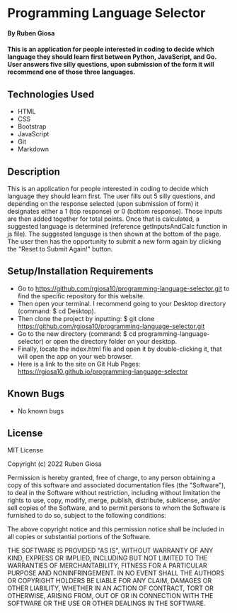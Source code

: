 # Programming Language Selector

#### By Ruben Giosa

#### This is an application for people interested in coding to decide which language they should learn first between Python, JavaScript, and Go. User answers five silly questions, upon submission of the form it will recommend one of those three languages.

## Technologies Used

* HTML
* CSS
* Bootstrap
* JavaScript
* Git
* Markdown

## Description

This is an application for people interested in coding to decide which language they should learn first. The user fills out 5 silly questions, and depending on the response selected (upon submission of form) it designates either a 1 (top response) or 0 (bottom response). Those inputs are then added together for total points. Once that is calculated, a suggested language is determined (reference getInputsAndCalc function in js file). The suggested language is then shown at the bottom of the page. The user then has the opportunity to submit a new form again by clicking the "Reset to Submit Again!" button.

## Setup/Installation Requirements

* Go to https://github.com/rgiosa10/programming-language-selector.git to find the specific repository for this website.
* Then open your terminal. I recommend going to your Desktop directory (command: $ cd Desktop).
* Then clone the project by inputting: $ git clone https://github.com/rgiosa10/programming-language-selector.git
* Go to the new directory (command: $ cd programming-language-selector) or open the directory folder on your desktop.
* Finally, locate the index.html file and open it by double-clicking it, that will open the app on your web browser.
* Here is a link to the site on Git Hub Pages: https://rgiosa10.github.io/programming-language-selector

## Known Bugs

* No known bugs

## License

MIT License

Copyright (c) 2022 Ruben Giosa

Permission is hereby granted, free of charge, to any person obtaining a copy of this software and associated documentation files (the "Software"), to deal in the Software without restriction, including without limitation the rights to use, copy, modify, merge, publish, distribute, sublicense, and/or sell copies of the Software, and to permit persons to whom the Software is furnished to do so, subject to the following conditions:

The above copyright notice and this permission notice shall be included in all copies or substantial portions of the Software.

THE SOFTWARE IS PROVIDED "AS IS", WITHOUT WARRANTY OF ANY KIND, EXPRESS OR IMPLIED, INCLUDING BUT NOT LIMITED TO THE WARRANTIES OF MERCHANTABILITY, FITNESS FOR A PARTICULAR PURPOSE AND NONINFRINGEMENT. IN NO EVENT SHALL THE AUTHORS OR COPYRIGHT HOLDERS BE LIABLE FOR ANY CLAIM, DAMAGES OR OTHER LIABILITY, WHETHER IN AN ACTION OF CONTRACT, TORT OR OTHERWISE, ARISING FROM, OUT OF OR IN CONNECTION WITH THE SOFTWARE OR THE USE OR OTHER DEALINGS IN THE SOFTWARE.
